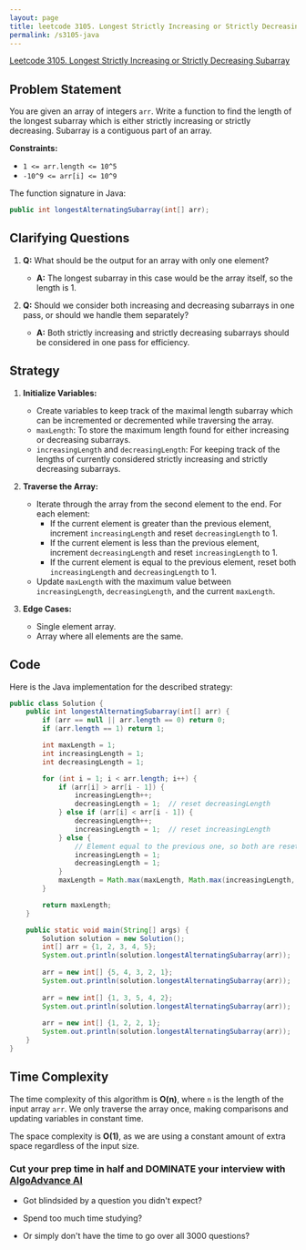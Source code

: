 ```yaml
---
layout: page
title: leetcode 3105. Longest Strictly Increasing or Strictly Decreasing Subarray
permalink: /s3105-java
---
```

[Leetcode 3105. Longest Strictly Increasing or Strictly Decreasing Subarray](https://algoadvance.github.io/algoadvance/l3105)
## Problem Statement

You are given an array of integers `arr`. Write a function to find the length of the longest subarray which is either strictly increasing or strictly decreasing. Subarray is a contiguous part of an array.

**Constraints:**
- `1 <= arr.length <= 10^5`
- `-10^9 <= arr[i] <= 10^9`

The function signature in Java:
```java
public int longestAlternatingSubarray(int[] arr);
```

## Clarifying Questions

1. **Q:** What should be the output for an array with only one element?
   - **A:** The longest subarray in this case would be the array itself, so the length is 1.

2. **Q:** Should we consider both increasing and decreasing subarrays in one pass, or should we handle them separately?
   - **A:** Both strictly increasing and strictly decreasing subarrays should be considered in one pass for efficiency.

## Strategy

1. **Initialize Variables:**
   - Create variables to keep track of the maximal length subarray which can be incremented or decremented while traversing the array.
   - `maxLength`: To store the maximum length found for either increasing or decreasing subarrays.
   - `increasingLength` and `decreasingLength`: For keeping track of the lengths of currently considered strictly increasing and strictly decreasing subarrays.

2. **Traverse the Array:**
   - Iterate through the array from the second element to the end. For each element:
     - If the current element is greater than the previous element, increment `increasingLength` and reset `decreasingLength` to 1.
     - If the current element is less than the previous element, increment `decreasingLength` and reset `increasingLength` to 1.
     - If the current element is equal to the previous element, reset both `increasingLength` and `decreasingLength` to 1.
   - Update `maxLength` with the maximum value between `increasingLength`, `decreasingLength`, and the current `maxLength`.

3. **Edge Cases:**
   - Single element array.
   - Array where all elements are the same.

## Code

Here is the Java implementation for the described strategy:

```java
public class Solution {
    public int longestAlternatingSubarray(int[] arr) {
        if (arr == null || arr.length == 0) return 0;
        if (arr.length == 1) return 1;

        int maxLength = 1;
        int increasingLength = 1;
        int decreasingLength = 1;

        for (int i = 1; i < arr.length; i++) {
            if (arr[i] > arr[i - 1]) {
                increasingLength++;
                decreasingLength = 1;  // reset decreasingLength
            } else if (arr[i] < arr[i - 1]) {
                decreasingLength++;
                increasingLength = 1;  // reset increasingLength
            } else {
                // Element equal to the previous one, so both are reset
                increasingLength = 1;
                decreasingLength = 1;
            }
            maxLength = Math.max(maxLength, Math.max(increasingLength, decreasingLength));
        }

        return maxLength;
    }

    public static void main(String[] args) {
        Solution solution = new Solution();
        int[] arr = {1, 2, 3, 4, 5};
        System.out.println(solution.longestAlternatingSubarray(arr));  // Output is 5 (strictly increasing)
        
        arr = new int[] {5, 4, 3, 2, 1};
        System.out.println(solution.longestAlternatingSubarray(arr));  // Output is 5 (strictly decreasing)
        
        arr = new int[] {1, 3, 5, 4, 2};
        System.out.println(solution.longestAlternatingSubarray(arr));  // Output is 3 (either 1, 3, 5 or 5, 4, 2)
        
        arr = new int[] {1, 2, 2, 1};
        System.out.println(solution.longestAlternatingSubarray(arr));  // Output is 2 (either 1, 2)
    }
}
```

## Time Complexity

The time complexity of this algorithm is **O(n)**, where `n` is the length of the input array `arr`. We only traverse the array once, making comparisons and updating variables in constant time.

The space complexity is **O(1)**, as we are using a constant amount of extra space regardless of the input size.


### Cut your prep time in half and DOMINATE your interview with [AlgoAdvance AI](https://algoAdvance.com)

- Got blindsided by a question you didn't expect?

- Spend too much time studying?

- Or simply don't have the time to go over all 3000 questions?

